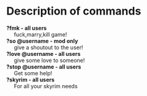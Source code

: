 # Description of commands

**?fmk - all users**   
&nbsp;&nbsp;&nbsp;&nbsp; fuck,marry,kill game!   
**?so @username - mod only**   
&nbsp;&nbsp;&nbsp;&nbsp; give a shoutout to the user!  
**?love @username - all users**   
&nbsp;&nbsp;&nbsp;&nbsp; give some love to someone!   
**?stop @username - all users**   
&nbsp;&nbsp;&nbsp;&nbsp; Get some help!   
**?skyrim - all users**   
&nbsp;&nbsp;&nbsp;&nbsp; For all your skyrim needs   
  

